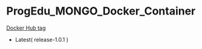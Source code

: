 # ProgEdu_MONGO_Docker_Container

[Docker Hub tag](https://hub.docker.com/r/llssf258/fcu-progedu-mongo/tags)

* Latest( release-1.0.1 )

